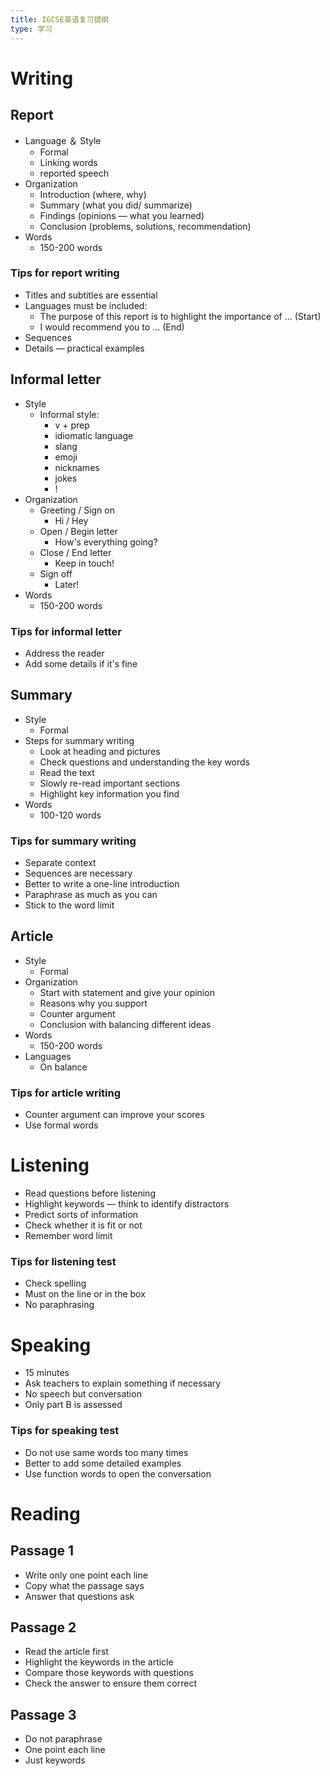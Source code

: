 ```yaml
---
title: IGCSE英语复习提纲
type: 学习
---
```

# Writing

## Report

-   Language ＆ Style
    -   Formal
    -   Linking words
    -   reported speech
-   Organization
    -   Introduction (where, why)
    -   Summary (what you did/ summarize)
    -   Findings (opinions — what you learned)
    -   Conclusion (problems, solutions, recommendation)
-   Words
    -   150-200 words

### Tips for report writing

-   Titles and subtitles are essential
-   Languages must be included:
    -   The purpose of this report is to highlight the importance of ... (Start)
    -   I would recommend you to ... (End)
-   Sequences
-   Details — practical examples

## Informal letter

-   Style
    -   Informal style:
        -   v + prep
        -   idiomatic language
        -   slang
        -   emoji
        -   nicknames
        -   jokes
        -   !
-   Organization
    -   Greeting / Sign on
        -   Hi / Hey
    -   Open / Begin letter
        -   How's everything going?
    -   Close / End letter
        -   Keep in touch!
    -   Sign off
        -   Later!
-   Words
    -   150-200 words

### Tips for informal letter

-   Address the reader
-   Add some details if it's fine

## Summary

-   Style
    -   Formal
-   Steps for summary writing
    -   Look at heading and pictures
    -   Check questions and understanding the key words
    -   Read the text
    -   Slowly re-read important sections
    -   Highlight key information you find
-   Words
    -   100-120 words

### Tips for summary writing

-   Separate context
-   Sequences are necessary
-   Better to write a one-line introduction
-   Paraphrase as much as you can
-   Stick to the word limit

## Article

-   Style
    -   Formal
-   Organization
    -   Start with statement and give your opinion
    -   Reasons why you support
    -   Counter argument
    -   Conclusion with balancing different ideas
-   Words
    -   150-200 words
-   Languages
    -   On balance

### Tips for article writing

-   Counter argument can improve your scores
-   Use formal words

# Listening

-   Read questions before listening
-   Highlight keywords — think to identify distractors
-   Predict sorts of information
-   Check whether it is fit or not
-   Remember word limit

### Tips for listening test

-   Check spelling
-   Must on the line or in the box
-   No paraphrasing

# Speaking

-   15 minutes
-   Ask teachers to explain something if necessary
-   No speech but conversation
-   Only part B is assessed

### Tips for speaking test

-   Do not use same words too many times
-   Better to add some detailed examples
-   Use function words to open the conversation

# Reading

## Passage 1

-   Write only one point each line
-   Copy what the passage says
-   Answer that questions ask

## Passage 2

-   Read the article first
-   Highlight the keywords in the article
-   Compare those keywords with questions
-   Check the answer to ensure them correct

## Passage 3

-   Do not paraphrase
-   One point each line
-   Just keywords
